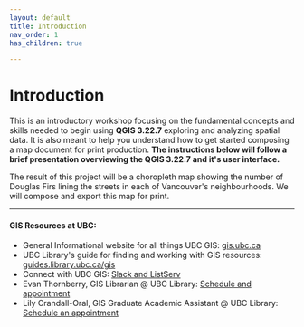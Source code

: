 ```yaml
---
layout: default
title: Introduction
nav_order: 1
has_children: true

---
```

# Introduction

This is an introductory workshop focusing on the fundamental concepts and skills needed to begin using **QGIS 3.22.7** exploring and analyzing spatial data. It is also meant to help you understand how to get started composing a map document for print production. **The instructions below will follow a brief presentation overviewing the QGIS 3.22.7 and it's user interface.**

The result of this project will be a choropleth map showing the number of Douglas Firs lining the streets in each of Vancouver's neighbourhoods. We will compose and export this map for print. 

---
#### GIS Resources at UBC:
- General Informational website for all things UBC GIS: [gis.ubc.ca](http://gis.ubc.ca/)    
- UBC Library's guide for finding and working with GIS resources: [guides.library.ubc.ca/gis](http://guides.library.ubc.ca/gis)
- Connect with UBC GIS: [Slack and ListServ](https://gis.ubc.ca/contact/)  
- Evan Thornberry, GIS Librarian @ UBC Library: [Schedule and appointment](https://libcal.library.ubc.ca/appointments/evanthornberry)
- Lily Crandall-Oral, GIS Graduate Academic Assistant @ UBC Library: [Schedule an appointment](https://libcal.library.ubc.ca/appointments/mapslily)
